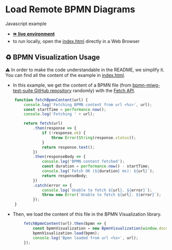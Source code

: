 # Load Remote BPMN Diagrams

Javascript example
- [__:fast_forward: live environment__](https://cdn.statically.io/gh/process-analytics/bpmn-visualization-examples/master/examples/display-bpmn-diagram/load-remote-bpmn-diagrams/index.html)
- to run locally, open the [index.html](index.html) directly in a Web Browser

## ♻️ BPMN Visualization Usage
:warning: In order to make the code understandable in the README, we simplify it. You can find all the content of the example in [index.html](index.html).

-  In this example, we get the content of a BPMN file (from [bpmn-miwg-test-suite GitHub repository](https://github.com/bpmn-miwg/bpmn-miwg-test-suite) randomly) with the [Fetch API](https://developer.mozilla.org/en-US/docs/Web/API/Fetch_API).
```javascript
    function fetchBpmnContent(url) {
        console.log('Fetching BPMN content from url <%s>', url);
        const startTime = performance.now();
        console.log('Fetching ' + url);

        return fetch(url)
            .then(response => {
                if (!response.ok) {
                    throw Error(String(response.status));
                }
                return response.text();
            })
            .then(responseBody => {
                console.log('BPMN content fetched');
                const duration = performance.now() - startTime;
                console.log(`Fetch OK (${duration} ms): ${url}`);
                return responseBody;
            })
            .catch(error => {
                console.log(`Unable to fetch ${url}. ${error}`);
                throw new Error(`Unable to fetch ${url}. ${error}`);
            });
    }
```

- Then, we load the content of this file in the BPMN Visualization library.
```javascript
        fetchBpmnContent(url).then(bpmn => {
            const bpmnVisualization = new BpmnVisualization(window.document.getElementById('bpmn-container'));
            bpmnVisualization.load(bpmn);
            console.log('Bpmn loaded from url <%s>', url);
        });
```

